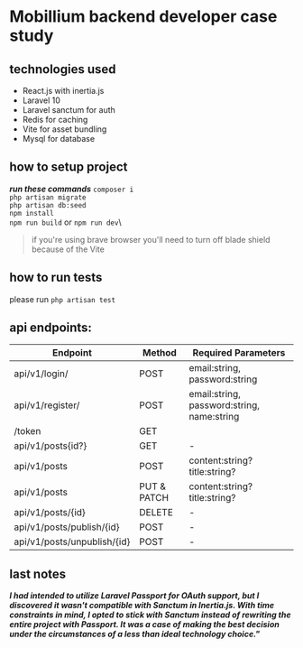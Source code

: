 # Mobillium backend developer case study


## technologies used
- React.js with inertia.js
- Laravel 10
- Laravel sanctum for auth
- Redis for caching
- Vite for asset bundling
- Mysql for database


## how to setup project

***run these commands***
`composer i`\
`php artisan migrate`\
`php artisan db:seed`\
`npm install`\
`npm run build` or `npm run dev`\
> if you're using brave browser you'll need to turn off blade shield because of the Vite

## how to run tests
please run `php artisan test`

## api endpoints: 

| Endpoint         | Method  | Required Parameters            |
|------------------|---------|--------------------------------|
| api/v1/login/    | POST    | email:string, password:string          |
| api/v1/register/ | POST    | email:string, password:string, name:string          |
| /token | GET 
| api/v1/posts{id?}     | GET     | -                              |
| api/v1/posts     | POST    | content:string? title:string?                              |
| api/v1/posts     | PUT & PATCH     | content:string? title:string?                              |
| api/v1/posts/{id}     | DELETE  | -                              |               |
| api/v1/posts/publish/{id}     | POST  | -                              |               |
| api/v1/posts/unpublish/{id}     | POST  | -                              |               |

## last notes
***I had intended to utilize Laravel Passport for OAuth support, but I discovered it wasn't compatible with Sanctum in Inertia.js. With time constraints in mind, I opted to stick with Sanctum instead of rewriting the entire project with Passport. It was a case of making the best decision under the circumstances of a less than ideal technology choice."***
